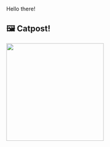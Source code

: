 Hello there!



## 🖼️ Catpost!

<sub>
    <img src="https://cdn2.thecatapi.com/images/3ok.gif" height="256">
</sub>


